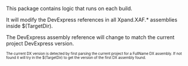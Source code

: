 This package contains logic that runs on each build. 

It will modify the DevExpress references in all Xpand.XAF.* assemblies inside $(TargetDir).

The DevExpress assembly reference will change to match the current project DevExpress version.

<sub><sub>The current DX version is detected by first parsing the current project for a FullName DX assembly. If not found it will try in the $(TargetDir) to get the version of the first DX assembly found. </sub></sub>
